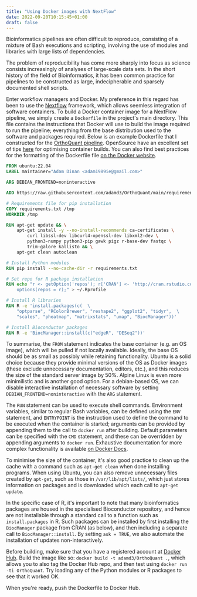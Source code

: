 ```yaml
---
title: "Using Docker images with NextFlow"
date: 2022-09-20T10:15:45+01:00
draft: false
---
```


Bioinformatics pipelines are often difficult to reproduce, consisting of a mixture of Bash executions and scripting, involving the use of modules and libraries with large lists of dependencies.

The problem of reproducibility has come more sharply into focus as science consists increasingly of analyses of large-scale data sets. In the short history of the field of Bioinformatics, it has been common practice for pipelines to be constructed as large, indecipherable and sparsely documented shell scripts.

Enter workflow managers and Docker. My preference in this regard has been to use the [Nextflow](https://www.nextflow.io/) framework, which allows seemless integration of software containers. To build a Docker container image for a NextFlow pipeline, we simply create a `Dockerfile` in the project's main directory. This file contains the instructions that Docker will use to build the image required to run the pipeline; everything from the base distribution used to the software and packages required. Below is an example Dockerfile that I constructed for the [OrthoQuant pipeline](https://github.com/adamd3/OrthoQuant/). OpenSource have an excellent set of tips [here](https://opensource.com/article/20/5/optimize-container-builds) for optimising container builds. You can also find best practices for the formatting of the Dockerfile file [on the Docker website](https://docs.docker.com/develop/develop-images/dockerfile_best-practices/).

```dockerfile
FROM ubuntu:22.04
LABEL maintainer="Adam Dinan <adam1989ie@gmail.com>"

ARG DEBIAN_FRONTEND=noninteractive

ADD https://raw.githubusercontent.com/adamd3/OrthoQuant/main/requirements.txt .

# Requirements file for pip installation
COPY requirements.txt /tmp
WORKDIR /tmp

RUN apt-get update && \
    apt-get install -y --no-install-recommends ca-certificates \
        curl libssl-dev libcurl4-openssl-dev libxml2-dev \
        python3-numpy python3-pip gawk pigz r-base-dev fastqc \
        trim-galore kallisto && \
    apt-get clean autoclean

# Install Python modules
RUN pip install --no-cache-dir -r requirements.txt

# Set repo for R package installation
RUN echo "r <- getOption('repos'); r['CRAN'] <- 'http://cran.rstudio.com'; \
    options(repos = r);" > ~/.Rprofile

# Install R libraries
RUN R -e 'install.packages(c(  \
    "optparse", "RColorBrewer", "reshape2", "ggplot2", "tidyr",  \
    "scales", "pheatmap", "matrixstats", "umap", "BiocManager"))'

# Install Bioconductor packages
RUN R -e 'BiocManager::install(c("edgeR", "DESeq2"))'
```

To summarise, the `FROM` statement indicates the base container (e.g. an OS image), which will be pulled if not locally available. Ideally, the base OS should be as small as possibly while retaining functionality. Ubuntu is a solid choice because they provide minimal versions of the OS as Docker images (these exclude unnecessary documentation, editors, etc.), and this reduces the size of the standard server image by 50%. Alpine Linux is even more minimilistic and is another good option. For a debian-based OS, we can disable interactive installation of necessary software by setting `DEBIAN_FRONTEND=noninteractive` with the `ARG` statement.

The `RUN` statement can be used to execute shell commands. Environment variables, similar to regular Bash variables, can be defined using the `ENV` statement, and `ENTRYPOINT` is the instruction used to define the command to be executed when the container is started; arguments can be provided by appending them to the call to `docker run` after building. Default parameters can be specified with the `CMD` statement, and these can be overridden by appending arguments to `docker run`. Exhaustive documentation for more complex functionality is available [on Docker Docs](https://docs.docker.com/engine/reference/builder/).

To minimise the size of the container, it's also good practice to clean up the cache with a command such as `apt-get clean` when done installing programs. When using Ubuntu, you can also remove unnecessary files created by `apt-get`, such as those in `/var/lib/apt/lists/`, which just stores information on packages and is downloaded which each call to `apt-get update`.

In the specific case of R, it's important to note that many bioinformatics packages are housed in the specialised Bioconductor repository, and hence are not installable through a standard call to a function such as `install.packages` in R.
Such packages can be installed by first installing the `BiocManager` package from CRAN (as below), and then including a separate call to `BiocManager::install`. By setting `ask = TRUE`, we also automate the installation of updates non-interactively.

Before building, make sure that you have a registered account at [Docker Hub](https://hub.docker.com/). Build the image like so: `docker build -t adamd3/OrthoQuant .`, which allows you to also tag the Docker Hub repo, and then test using `docker run -ti OrthoQuant`. Try loading any of the Python modules or R packages to see that it worked OK.

When you're ready, push the Dockerfile to Docker Hub.
